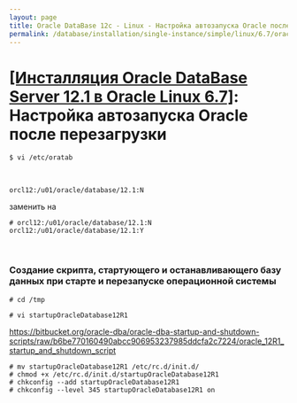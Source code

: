 ```yaml
---
layout: page
title: Oracle DataBase 12c - Linux - Настройка автозапуска Oracle после перезагрузки
permalink: /database/installation/single-instance/simple/linux/6.7/oracle/12.1/autorstart-oracle-after-restart/
---
```


# <a href="/database/installation/single-instance/simple/linux/6.7/oracle/12.1/">[Инсталляция Oracle DataBase Server 12.1 в Oracle Linux 6.7]</a>: Настройка автозапуска Oracle после перезагрузки



	$ vi /etc/oratab


<br/>

	orcl12:/u01/oracle/database/12.1:N


заменить на


	# orcl12:/u01/oracle/database/12.1:N
	orcl12:/u01/oracle/database/12.1:Y


<br/>

### Создание скрипта, стартующего и останавливающего базу данных при старте и перезапуске операционной системы


<!-- Скрипт следующего содержания мы добавим в автозагрузку (выполнив команды после данного скрипта):


<script src="http://gist-it.appspot.com/https://github.com/oradev/oracle-dba-scripts/blob/master/oracle_12R1_startup_and_shutdown_script">
</script> -->


	# cd /tmp

    # vi startupOracleDatabase12R1

https://bitbucket.org/oracle-dba/oracle-dba-startup-and-shutdown-scripts/raw/b6be770160490abcc906953237985ddcfa2c7224/oracle_12R1_startup_and_shutdown_script

<!-- # wget -O startupOracleDatabase12R1 https://github.com/oradev/oracle-dba-scripts/raw/master/oracle_12R1_startup_and_shutdown_script -->

	# mv startupOracleDatabase12R1 /etc/rc.d/init.d/
	# chmod +x /etc/rc.d/init.d/startupOracleDatabase12R1
	# chkconfig --add startupOracleDatabase12R1
	# chkconfig --level 345 startupOracleDatabase12R1 on
